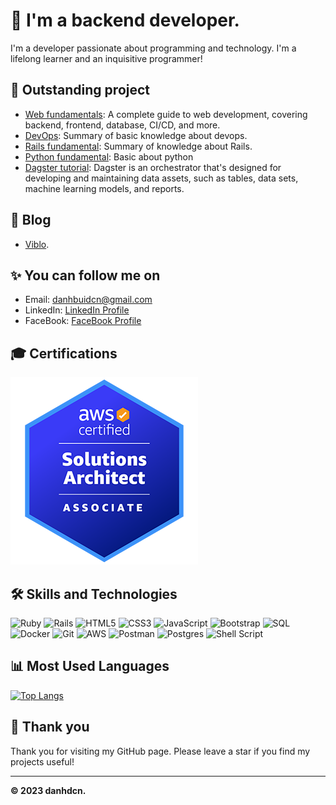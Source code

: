 # 👋 I'm a backend developer.

I'm a developer passionate about programming and technology. I'm a lifelong learner and an inquisitive programmer!

## 🚀 Outstanding project

- [Web fundamentals](https://github.com/danhbuidcn/web_fundamental): A complete guide to web development, covering backend, frontend, database, CI/CD, and more.
- [DevOps](https://github.com/danhbuidcn/devops): Summary of basic knowledge about devops.
- [Rails fundamental](https://github.com/danhbuidcn/rails_fundamental): Summary of knowledge about Rails.
- [Python fundamental](https://github.com/danhbuidcn/python_fundamental): Basic about python
- [Dagster tutorial](https://github.com/danhbuidcn/dagster_tutorial): Dagster is an orchestrator that's designed for developing and maintaining data assets, such as tables, data sets, machine learning models, and reports.
<!--
- [Laravel + VueJS](https://github.com/danhbuidcn/lara_vue_fundamental): Laravel, Vue 3 & Inertia Full Stack
-->

## 📝 Blog

- [Viblo](https://viblo.asia/u/BuiVanThuong).

## ✨ You can follow me on

- Email: [danhbuidcn@gmail.com](mailto:danhbuidcn@gmail.com)
- LinkedIn: [LinkedIn Profile](https://www.linkedin.com/in/th%C6%B0%E1%BB%A3ng-b%C3%B9i-bb98a31b6/)
- FaceBook: [FaceBook Profile](https://www.facebook.com/thuongbuivanhaui)

## 🎓 Certifications

[![AWS Certified Solutions Architect - Associate](AWS-Certified-Solutions-Architect-Associate_badge.png)](https://www.credly.com/badges/c04d0fc7-07ca-4bb9-9f91-126b652bb038/public_url)

## 🛠️ Skills and Technologies

![Ruby](https://img.shields.io/badge/-Ruby-CC342D?logo=ruby&logoColor=white&style=flat)
![Rails](https://img.shields.io/badge/-Ruby_on_Rails-CC0000?logo=rubyonrails&logoColor=white&style=flat)
![HTML5](https://img.shields.io/badge/-HTML5-E34F26?logo=html5&logoColor=white&style=flat)
![CSS3](https://img.shields.io/badge/-CSS3-1572B6?logo=css3&logoColor=white&style=flat)
![JavaScript](https://img.shields.io/badge/-JavaScript-F7DF1E?logo=javascript&logoColor=black&style=flat)
![Bootstrap](https://img.shields.io/badge/-Bootstrap-563D7C?logo=bootstrap&logoColor=white&style=flat)
![SQL](https://img.shields.io/badge/-SQL-4479A1?logo=postgresql&logoColor=white&style=flat)
![Docker](https://img.shields.io/badge/-Docker-2496ED?logo=docker&logoColor=white&style=flat)
![Git](https://img.shields.io/badge/-Git-F05032?logo=git&logoColor=white&style=flat)
![AWS](https://img.shields.io/badge/-AWS-FF9900)
![Postman](https://img.shields.io/badge/-Postman-FF6C37?logo=postman&logoColor=white&style=flat)
![Postgres](https://img.shields.io/badge/-PostgreSQL-336791?logo=postgresql&logoColor=white&style=flat)
![Shell Script](https://img.shields.io/badge/-Shell_Script-4EAA25?logo=gnu-bash&logoColor=white&style=flat)

## 📊 Most Used Languages

[![Top Langs](https://github-readme-stats.vercel.app/api/top-langs/?username=danhbuidcn&layout=compact)](https://github.com/danhbuidcn)

## 🙏 Thank you

Thank you for visiting my GitHub page. Please leave a star if you find my projects useful!

---
**© 2023 danhdcn.**

<!--
**danhbuidcn/danhbuidcn** is a ✨ _special_ ✨ repository because its `README.md` (this file) appears on your GitHub profile.

Here are some ideas to get you started:

- 🔭 I’m currently working on ...
- 🌱 I’m currently learning ...
- 👯 I’m looking to collaborate on ...
- 🤔 I’m looking for help with ...
- 💬 Ask me about ...
- 📫 How to reach me: ...
- 😄 Pronouns: ...
- ⚡ Fun fact: ...
-->
